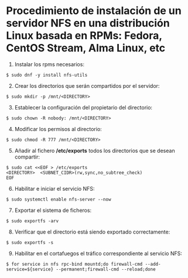 # Procedimiento de instalación de un servidor NFS en una distribución Linux basada en RPMs: Fedora, CentOS Stream, Alma Linux, etc

1. Instalar los rpms necesarios:
```
$ sudo dnf -y install nfs-utils
```

2. Crear los directorios que serán compartidos por el servidor:

```
$ sudo mkdir -p /mnt/<DIRECTORY>
```

3. Establecer la configuración del propietario del directorio:

```
$ sudo chown -R nobody: /mnt/<DIRECTORY>
```

4. Modificar los permisos al directorio:

```
$ sudo chmod -R 777 /mnt/<DIRECTORY>
```

5. Añadir al fichero **/etc/exports** todos los directorios que se desean compartir:

```
$ sudo cat <<EOF > /etc/exports
<DIRECTORY>  <SUBNET_CIDR>(rw,sync,no_subtree_check)
EOF
```

6. Habilitar e iniciar el servicio NFS:

```
$ sudo systemctl enable nfs-server --now
```

7. Exportar el sistema de ficheros:

```
$ sudo exportfs -arv
```

8. Verificar que el directorio está siendo exportado correctamente:

```
$ sudo exportfs -s
```

9. Habilitar en el cortafuegos el tráfico correspondiente al servicio NFS:

```
$ for service in nfs rpc-bind mountd;do firewall-cmd --add-service=${service} --permanent;firewall-cmd --reload;done
```
